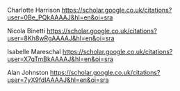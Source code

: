



Charlotte Harrison
https://scholar.google.co.uk/citations?user=0Be_PQkAAAAJ&hl=en&oi=sra

Nicola Binetti
https://scholar.google.co.uk/citations?user=8Kh8wRgAAAAJ&hl=en&oi=sra


Isabelle Mareschal
https://scholar.google.co.uk/citations?user=X7qTmBkAAAAJ&hl=en&oi=sra


Alan Johnston
https://scholar.google.co.uk/citations?user=7yX9fdIAAAAJ&hl=en&oi=sra


